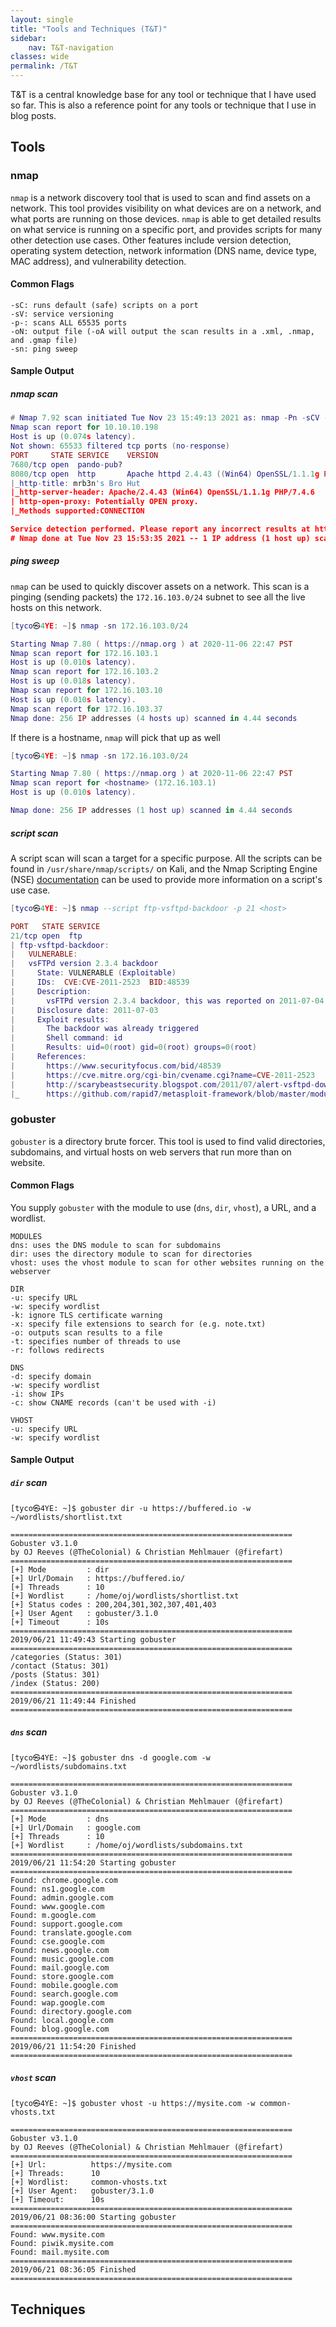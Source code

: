 ```yaml
---
layout: single
title: "Tools and Techniques (T&T)"
sidebar:
    nav: T&T-navigation
classes: wide
permalink: /T&T
---
```


T&T is a central knowledge base for any tool or technique that I have used so far. This is also a reference point for any tools or technique that I use in blog posts.

## Tools

### nmap

`nmap` is a network discovery tool that is used to scan and find assets on a network. This tool provides visibility on what devices are on a network, and what ports are running on those devices. `nmap` is able to get detailed results on what service is running on a specific port, and provides scripts for many other detection use cases. Other features include version detection, operating system detection, network information (DNS name, device type, MAC address), and vulnerability detection.

#### Common Flags

```
-sC: runs default (safe) scripts on a port
-sV: service versioning
-p-: scans ALL 65535 ports
-oN: output file (-oA will output the scan results in a .xml, .nmap, and .gmap file)
-sn: ping sweep
```

#### Sample Output

##### nmap scan

```lua
# Nmap 7.92 scan initiated Tue Nov 23 15:49:13 2021 as: nmap -Pn -sCV -p- -oN buff 10.10.10.198
Nmap scan report for 10.10.10.198
Host is up (0.074s latency).
Not shown: 65533 filtered tcp ports (no-response)
PORT     STATE SERVICE    VERSION
7680/tcp open  pando-pub?
8080/tcp open  http       Apache httpd 2.4.43 ((Win64) OpenSSL/1.1.1g PHP/7.4.6)
|_http-title: mrb3n's Bro Hut
|_http-server-header: Apache/2.4.43 (Win64) OpenSSL/1.1.1g PHP/7.4.6
| http-open-proxy: Potentially OPEN proxy.
|_Methods supported:CONNECTION

Service detection performed. Please report any incorrect results at https://nmap.org/submit/ .
# Nmap done at Tue Nov 23 15:53:35 2021 -- 1 IP address (1 host up) scanned in 261.93 seconds
```

##### ping sweep

`nmap` can be used to quickly discover assets on a network. This scan is a pinging (sending packets) the `172.16.103.0/24` subnet to see all the live hosts on this network.

```lua
[tyco㉿4YE: ~]$ nmap -sn 172.16.103.0/24

Starting Nmap 7.80 ( https://nmap.org ) at 2020-11-06 22:47 PST
Nmap scan report for 172.16.103.1
Host is up (0.010s latency).
Nmap scan report for 172.16.103.2
Host is up (0.018s latency).
Nmap scan report for 172.16.103.10
Host is up (0.010s latency).
Nmap scan report for 172.16.103.37
Nmap done: 256 IP addresses (4 hosts up) scanned in 4.44 seconds
```

If there is a hostname, `nmap` will pick that up as well

```lua
[tyco㉿4YE: ~]$ nmap -sn 172.16.103.0/24

Starting Nmap 7.80 ( https://nmap.org ) at 2020-11-06 22:47 PST
Nmap scan report for <hostname> (172.16.103.1)
Host is up (0.010s latency).

Nmap done: 256 IP addresses (1 host up) scanned in 4.44 seconds
```

##### script scan

A script scan will scan a target for a specific purpose. All the scripts can be found in `/usr/share/nmap/scripts/` on Kali, and the Nmap Scripting Engine (NSE) [documentation](https://nmap.org/nsedoc/) can be used to provide more information on a script's use case.

```lua
[tyco㉿4YE: ~]$ nmap --script ftp-vsftpd-backdoor -p 21 <host>

PORT   STATE SERVICE
21/tcp open  ftp
| ftp-vsftpd-backdoor:
|   VULNERABLE:
|   vsFTPd version 2.3.4 backdoor
|     State: VULNERABLE (Exploitable)
|     IDs:  CVE:CVE-2011-2523  BID:48539
|     Description:
|       vsFTPd version 2.3.4 backdoor, this was reported on 2011-07-04.
|     Disclosure date: 2011-07-03
|     Exploit results:
|       The backdoor was already triggered
|       Shell command: id
|       Results: uid=0(root) gid=0(root) groups=0(root)
|     References:
|       https://www.securityfocus.com/bid/48539
|       https://cve.mitre.org/cgi-bin/cvename.cgi?name=CVE-2011-2523
|       http://scarybeastsecurity.blogspot.com/2011/07/alert-vsftpd-download-backdoored.html
|_      https://github.com/rapid7/metasploit-framework/blob/master/modules/exploits/unix/ftp/vsftpd_234_backdoor.rb
```

### gobuster

`gobuster` is a directory brute forcer. This tool is used to find valid directories, subdomains, and virtual hosts on web servers that run more than on website. 

#### Common Flags

You supply `gobuster` with the module to use (`dns`, `dir`, `vhost`), a URL, and a wordlist.

```
MODULES
dns: uses the DNS module to scan for subdomains
dir: uses the directory module to scan for directories
vhost: uses the vhost module to scan for other websites running on the webserver

DIR
-u: specify URL
-w: specify wordlist
-k: ignore TLS certificate warning
-x: specify file extensions to search for (e.g. note.txt)
-o: outputs scan results to a file
-t: specifies number of threads to use
-r: follows redirects

DNS
-d: specify domain
-w: specify wordlist
-i: show IPs
-c: show CNAME records (can't be used with -i)

VHOST
-u: specify URL
-w: specify wordlist
```

#### Sample Output

##### `dir` scan

```
[tyco㉿4YE: ~]$ gobuster dir -u https://buffered.io -w ~/wordlists/shortlist.txt

===============================================================
Gobuster v3.1.0
by OJ Reeves (@TheColonial) & Christian Mehlmauer (@firefart)
===============================================================
[+] Mode         : dir
[+] Url/Domain   : https://buffered.io/
[+] Threads      : 10
[+] Wordlist     : /home/oj/wordlists/shortlist.txt
[+] Status codes : 200,204,301,302,307,401,403
[+] User Agent   : gobuster/3.1.0
[+] Timeout      : 10s
===============================================================
2019/06/21 11:49:43 Starting gobuster
===============================================================
/categories (Status: 301)
/contact (Status: 301)
/posts (Status: 301)
/index (Status: 200)
===============================================================
2019/06/21 11:49:44 Finished
===============================================================
```

##### `dns` scan

```
[tyco㉿4YE: ~]$ gobuster dns -d google.com -w ~/wordlists/subdomains.txt

===============================================================
Gobuster v3.1.0
by OJ Reeves (@TheColonial) & Christian Mehlmauer (@firefart)
===============================================================
[+] Mode         : dns
[+] Url/Domain   : google.com
[+] Threads      : 10
[+] Wordlist     : /home/oj/wordlists/subdomains.txt
===============================================================
2019/06/21 11:54:20 Starting gobuster
===============================================================
Found: chrome.google.com
Found: ns1.google.com
Found: admin.google.com
Found: www.google.com
Found: m.google.com
Found: support.google.com
Found: translate.google.com
Found: cse.google.com
Found: news.google.com
Found: music.google.com
Found: mail.google.com
Found: store.google.com
Found: mobile.google.com
Found: search.google.com
Found: wap.google.com
Found: directory.google.com
Found: local.google.com
Found: blog.google.com
===============================================================
2019/06/21 11:54:20 Finished
===============================================================
```

##### `vhost` scan

```
[tyco㉿4YE: ~]$ gobuster vhost -u https://mysite.com -w common-vhosts.txt

===============================================================
Gobuster v3.1.0
by OJ Reeves (@TheColonial) & Christian Mehlmauer (@firefart)
===============================================================
[+] Url:          https://mysite.com
[+] Threads:      10
[+] Wordlist:     common-vhosts.txt
[+] User Agent:   gobuster/3.1.0
[+] Timeout:      10s
===============================================================
2019/06/21 08:36:00 Starting gobuster
===============================================================
Found: www.mysite.com
Found: piwik.mysite.com
Found: mail.mysite.com
===============================================================
2019/06/21 08:36:05 Finished
===============================================================
```

## Techniques

